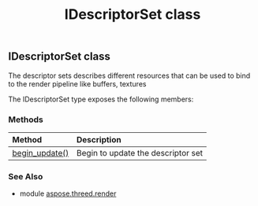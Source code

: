 ﻿---
title: IDescriptorSet class
second_title: Aspose.3D for Python via .NET API References
description: 
type: docs
weight: 80
url: /python-net/aspose.threed.render/idescriptorset/
is_root: false
---

## IDescriptorSet class

The descriptor sets describes different resources that can be used to bind to the render pipeline like buffers, textures



The IDescriptorSet type exposes the following members:

### Methods
| Method | Description |
| :- | :- |
| [begin_update()](/3d/python-net/aspose.threed.render/idescriptorset/begin_update/#) | Begin to update the descriptor set |



### See Also
* module [aspose.threed.render](..)
